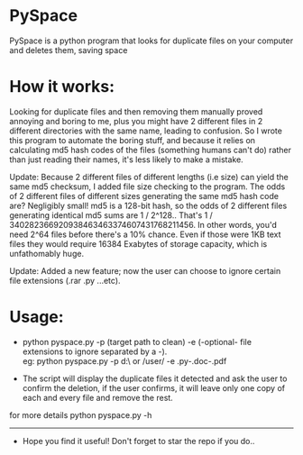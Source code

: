 # PySpace
PySpace is a python program that looks for duplicate files on your computer and deletes them, saving space

# How it works:

Looking for duplicate files and then removing them manually proved annoying and boring to me, plus you might have 2 different files in 2 different directories with the same name, leading to confusion. So I wrote this program to automate the boring stuff, and because it relies on calculating md5 hash codes of the files (something humans can't do) rather than just reading their names, it's less likely to make a mistake.

Update: Because 2 different files of different lengths (i.e size) can yield the same md5 checksum, I added file size checking to the program. The odds of 2 different files of different sizes generating the same md5 hash code are? Negligibly small! md5 is a 128-bit hash, so the odds of 2 different files generating identical md5 sums are 1 / 2^128.. That's 1 / 340282366920938463463374607431768211456. In other words, you'd need 2^64 files before there's a 10% chance. Even if those were 1KB text files they would require 16384 Exabytes of storage capacity, which is unfathomably huge.

Update: Added a new feature; now the user can choose to ignore certain file extensions (.rar .py ...etc).

# Usage:

- python pyspace.py -p (target path to clean) -e (-optional- file extensions to ignore separated by a -). <br />
eg: python pyspace.py -p d:\ or /user/ -e .py-.doc-.pdf

- The script will display the duplicate files it detected and ask the user to confirm the deletion, if the user confirms, it will leave only one copy of each and every file and remove the rest.

for more details python pyspace.py -h

_______________________________________________________________________________________________________

* Hope you find it useful! Don't forget to star the repo if you do..
